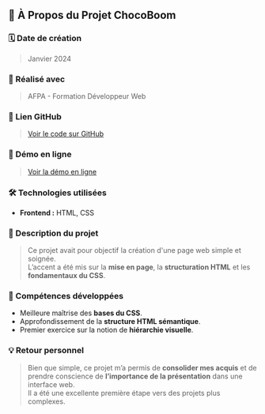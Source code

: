 ## 📌 À Propos du Projet ChocoBoom

### 🗓️ Date de création

> Janvier 2024

### 🏫 Réalisé avec

> AFPA - Formation Développeur Web

### 🔗 Lien GitHub

> [Voir le code sur GitHub](https://github.com/GuillaumeReb/ChocoBoom)

### 🚀 Démo en ligne

> [Voir la démo en ligne](https://guillaume-rebourgeon.fr/chocolatboom/index.html)

### 🛠️ Technologies utilisées

- **Frontend :** HTML, CSS

### 📖 Description du projet

> Ce projet avait pour objectif la création d'une page web simple et soignée.  
> L’accent a été mis sur la **mise en page**, la **structuration HTML** et les **fondamentaux du CSS**.

### 🎯 Compétences développées

- Meilleure maîtrise des **bases du CSS**.
- Approfondissement de la **structure HTML sémantique**.
- Premier exercice sur la notion de **hiérarchie visuelle**.

### 💡 Retour personnel

> Bien que simple, ce projet m’a permis de **consolider mes acquis** et de prendre conscience de **l’importance de la présentation** dans une interface web.  
> Il a été une excellente première étape vers des projets plus complexes.
